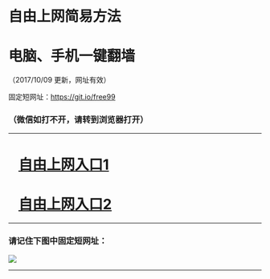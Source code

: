 ﻿# 自由上网简易方法

# 电脑、手机一键翻墙

（2017/10/09 更新，网址有效）

固定短网址：https://git.io/free99

### （微信如打不开，请转到浏览器打开）


***





# &nbsp;&nbsp; <a href="http://ft2211616589.fwq-tz-1001.info/fwqtz01.html?t=100900129991 " target="_blank">自由上网入口1</a>
# &nbsp;&nbsp; <a href="http://ft2839026834.fwq-tz-1002.info/fwqtz02.html?t=100900127837 " target="_blank">自由上网入口2</a>
***

### 请记住下图中固定短网址：

<img src="https://s3-us-west-2.amazonaws.com/fwq-1001/yjfq-20170905okok.png" /> 


***

